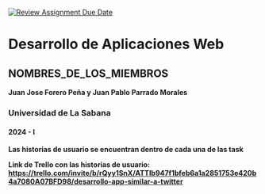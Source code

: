 [![Review Assignment Due Date](https://classroom.github.com/assets/deadline-readme-button-24ddc0f5d75046c5622901739e7c5dd533143b0c8e959d652212380cedb1ea36.svg)](https://classroom.github.com/a/-RuUZzT-)
# Desarrollo de Aplicaciones Web
## NOMBRES_DE_LOS_MIEMBROS
**Juan Jose Forero Peña y Juan Pablo Parrado Morales**
### Universidad de La Sabana
#### 2024 - I

**Las historias de usuario se encuentran dentro de cada una de las task**

**Link de Trello con las historias de usuario: https://trello.com/invite/b/rQyy1SnX/ATTIb947f1bfeb6a1a2851753e420b4a7080A07BFD98/desarrollo-app-similar-a-twitter**
